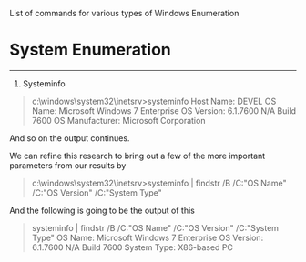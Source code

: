 List of commands for various types of Windows Enumeration

# System Enumeration
---------------------

1. Systeminfo
> c:\windows\system32\inetsrv>systeminfo
> Host Name:                 DEVEL
> OS Name:                   Microsoft Windows 7 Enterprise 
> OS Version:                6.1.7600 N/A Build 7600
> OS Manufacturer:           Microsoft Corporation

And so on the output continues. 

We can refine this research to bring out a few of the more important parameters from our results by

> c:\windows\system32\inetsrv>systeminfo | findstr /B /C:"OS Name" /C:"OS Version" /C:"System Type"

And the following is going to be the output of this
>systeminfo | findstr /B /C:"OS Name" /C:"OS Version" /C:"System Type"
OS Name:                   Microsoft Windows 7 Enterprise 
OS Version:                6.1.7600 N/A Build 7600
System Type:               X86-based PC



